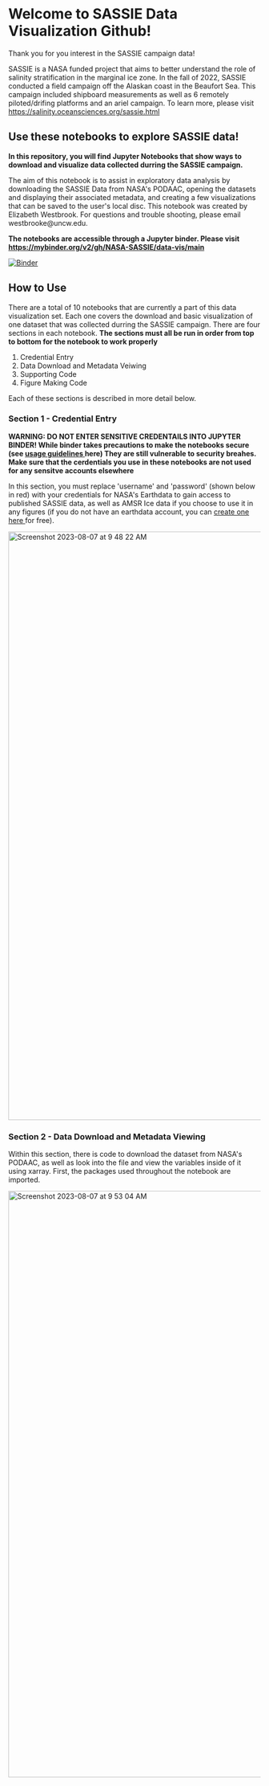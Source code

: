 # Welcome to SASSIE Data Visualization Github! 

<p>Thank you for you interest in the SASSIE campaign data!</p>
    <p>SASSIE is a NASA funded project that aims to better understand the role of salinity stratification in the marginal ice zone. In the fall of 2022, SASSIE conducted a field campaign off the Alaskan coast in the Beaufort Sea. This campaign included shipboard measurements as well as 6 remotely piloted/drifing platforms and an ariel campaign. To learn more, please visit <a href="https://salinity.oceansciences.org/sassie.html">https://salinity.oceansciences.org/sassie.html</a></p>

## Use these notebooks to explore SASSIE data! 
<b>In this repository, you will find Jupyter Notebooks that show ways to download and visualize data collected durring the SASSIE campaign. </b>
 <p>The aim of this notebook is to assist in exploratory data analysis by downloading the SASSIE Data from NASA's PODAAC, opening the datasets and displaying their associated metadata, and creating a few visualizations that can be saved to the user's local disc. This notebook was created by Elizabeth Westbrook. For questions and trouble shooting, please email westbrooke@uncw.edu.</p>

<b> The notebooks are accessible through a Jupyter binder. Please visit <a href = "https://mybinder.org/v2/gh/NASA-SASSIE/data-vis/main">https://mybinder.org/v2/gh/NASA-SASSIE/data-vis/main</a></b>

[![Binder](https://mybinder.org/badge_logo.svg)](https://mybinder.org/v2/gh/NASA-SASSIE/data-vis/main)

## How to Use

There are a total of 10 notebooks that are currently a part of this data visualization set. Each one covers the download and basic visualization of one dataset that was collected durring the SASSIE campaign. There are four sections in each notebook. <b> The sections must all be run in order from top to bottom for the notebook to work properly</b>

1. Credential Entry
2. Data Download and Metadata Veiwing
3. Supporting Code
4. Figure Making Code

Each of these sections is described in more detail below. 

### Section 1 - Credential Entry

<b>WARNING: DO NOT ENTER SENSITIVE CREDENTAILS INTO JUPYTER BINDER! While binder takes precautions to make the notebooks secure (see <a href="https://mybinder.readthedocs.io/en/latest/about/user-guidelines.html"> usage guidelines </a> here) They are still vulnerable to security breahes. Make sure that the cerdentials you use in these notebooks are not used for any sensitve accounts elsewhere </b>

In this section, you must replace 'username' and 'password' (shown below in red) with your credentials for NASA's Earthdata to gain access to published SASSIE data, as well as AMSR Ice data if you choose to use it in any figures (if you do not have an earthdata account, you can <a href= "https://urs.earthdata.nasa.gov/users/new"> create one here </a> for free). 

<img width="1172" alt="Screenshot 2023-08-07 at 9 48 22 AM" src="https://github.com/NASA-SASSIE/data-vis/assets/127342598/13b365ea-dc3b-47d9-84a2-9dad7fad4cd4">

### Section 2 - Data Download and Metadata Viewing  

Within this section, there is code to download the dataset from NASA's PODAAC, as well as look into the file and view the variables inside of it using xarray. First, the packages used throughout the notebook are imported. 

<img width="1168" alt="Screenshot 2023-08-07 at 9 53 04 AM" src="https://github.com/NASA-SASSIE/data-vis/assets/127342598/13c4bf5c-1747-4864-a74e-ad6e0b1eb761">








